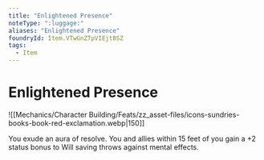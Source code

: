 ```yaml
---
title: "Enlightened Presence"
noteType: ":luggage:"
aliases: "Enlightened Presence"
foundryId: Item.VTwGnZTpVIEjt8SZ
tags:
  - Item
---
```


# Enlightened Presence
![[Mechanics/Character Building/Feats/zz_asset-files/icons-sundries-books-book-red-exclamation.webp|150]]

You exude an aura of resolve. You and allies within 15 feet of you gain a +2 status bonus to Will saving throws against mental effects.


